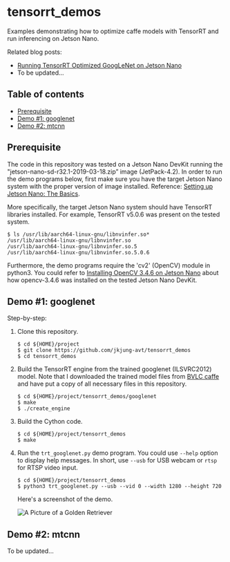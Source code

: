 # tensorrt_demos

Examples demonstrating how to optimize caffe models with TensorRT and run inferencing on Jetson Nano.

Related blog posts:

* [Running TensorRT Optimized GoogLeNet on Jetson Nano](https://jkjung-avt.github.io/tensorrt-googlenet/)
* To be updated...

Table of contents
-----------------

* [Prerequisite](#prerequisite)
* [Demo #1: googlenet](#googlenet)
* [Demo #2: mtcnn](#mtcnn)

<a name="prerequisite"></a>
Prerequisite
------------

The code in this repository was tested on a Jetson Nano DevKit running the "jetson-nano-sd-r32.1-2019-03-18.zip” image (JetPack-4.2).  In order to run the demo programs below, first make sure you have the target Jetson Nano system with the proper version of image installed.  Reference: [Setting up Jetson Nano: The Basics](https://jkjung-avt.github.io/setting-up-nano/).

More specifically, the target Jetson Nano system should have TensorRT libraries installed.  For example, TensorRT v5.0.6 was present on the tested system.

```shell
$ ls /usr/lib/aarch64-linux-gnu/libnvinfer.so*
/usr/lib/aarch64-linux-gnu/libnvinfer.so
/usr/lib/aarch64-linux-gnu/libnvinfer.so.5
/usr/lib/aarch64-linux-gnu/libnvinfer.so.5.0.6
```

Furthermore, the demo programs require the 'cv2' (OpenCV) module in python3.  You could refer to [Installing OpenCV 3.4.6 on Jetson Nano](https://jkjung-avt.github.io/opencv-on-nano/) about how opencv-3.4.6 was installed on the tested Jetson Nano DevKit.

<a name="googlenet"></a>
Demo #1: googlenet
------------------

Step-by-step:

1. Clone this repository.

   ```shell
   $ cd ${HOME}/project
   $ git clone https://github.com/jkjung-avt/tensorrt_demos
   $ cd tensorrt_demos
   ```

2. Build the TensorRT engine from the trained googlenet (ILSVRC2012) model.  Note that I downloaded the trained model files from [BVLC caffe](https://github.com/BVLC/caffe/tree/master/models/bvlc_googlenet) and have put a copy of all necessary files in this repository.

   ```shell
   $ cd ${HOME}/project/tensorrt_demos/googlenet
   $ make
   $ ./create_engine
   ```

3. Build the Cython code.

   ```shell
   $ cd ${HOME}/project/tensorrt_demos
   $ make
   ```

4. Run the `trt_googlenet.py` demo program.  You could use `--help` option to display help messages.  In short, use `--usb` for USB webcam or `rtsp` for RTSP video input.

   ```shell
   $ cd ${HOME}/project/tensorrt_demos
   $ python3 trt_googlenet.py --usb --vid 0 --width 1280 --height 720
   ```

   Here's a screenshot of the demo.

   ![A Picture of a Golden Retriever](https://raw.githubusercontent.com/jkjung-avt/tensorrt_demos/master/doc/golden_retriever.png)

<a name="mtcnn"></a>
Demo #2: mtcnn
--------------

To be updated...
